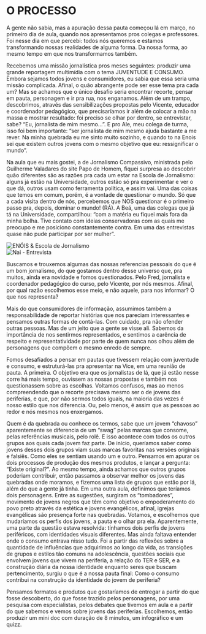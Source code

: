 # O PROCESSO #

A gente não sabia, mas a apuração dessa pauta começou lá em março, no primeiro dia de aula, quando nos apresentamos pros colegas e professores. Foi nesse dia em que percebi: todos nós queremos e estamos transformando nossas realidades de alguma forma. Da nossa forma, ao mesmo tempo em que nos transformamos também.

Recebemos uma missão jornalística pros meses seguintes: produzir uma grande reportagem multimídia com o tema JUVENTUDE E CONSUMO. Embora sejamos todos jovens e consumidores, eu sabia que essa seria uma missão complicada. Afinal, o quão abrangente pode ser esse tema pra cada um? Mas se achamos que o único desafio seria encontrar recorte, pensar em pauta, personagem e ir pra rua, nos enganamos. Além de um trampo, descobrimos, através das sensibilizações propostas pelo Vicente, educador e coordenador pedagógico, que precisaríamos ir além de colocar a mão na massa e mostrar resultado: foi preciso se olhar por dentro, se entrevistar, sabe? “Eu, jornalista de mim mesmo…”. E pro Ale, meu colega de turma, isso foi bem importante: “ser jornalista de mim mesmo ajuda bastante a me rever. Na minha quebrada eu me sinto muito sozinho, e quando to na Enois sei que existem outros jovens com o mesmo objetivo que eu: ressignificar o mundo”.
 
Na aula que eu mais gostei, a de Jornalismo Compassivo, ministrada pelo Guilherme Valadares do site Papo de Homem, fiquei surpresa ao descobrir quão diferentes são as razões pra cada um estar na Escola de Jornalismo: alguns já estão na Universidade, outros estão só pra experimentar e ver o que dá, outros usam como ferramenta política, e assim vai. Uma das coisas que temos em comum, porém, é a vontade de questionar o mundo. Só que a cada visita dentro de nós, percebemos que NOS questionar é o primeiro passo pra, depois, dominar o mundo! (RÁ). A Beá, uma das colegas que já tá na Universidade, compartilhou: “com a matéria eu fiquei mais fora da minha bolha. Tive contato com ideias conservadoras com as quais me preocupo e me posiciono constantemente contra. Em uma das entrevistas quase não pude participar por ser mulher”.

<div class="row">
    <div class="small-12 medium-7 columns">
        <img alt="ENÓIS & Escola de Jornalismo" src="static/img/foto-do-time-enois-ej.jpg">
    </div>
    <div class="small-12 medium-5 columns">
        <img alt="Nai - Entrevista" src="static/img/makinof-entrevista-nai.jpg">
    </div>
</div>

Buscamos e trouxemos algumas das nossas referencias pessoais do que é um bom jornalismo, do que gostamos dentro desse universo que, pra muitos, ainda era novidade e fomos questionados. Pelo Fred, jornalista e coordenador pedagógico do curso, pelo Vicente, por nós mesmos. Afinal, por qual razão escolhemos esse meio, e não aquele, para nos informar? O que nos representa?
 
Mais do que consumidores de informação, assumimos também a responsabilidade de reportar histórias que nos pareciam interessantes e pensamos outras formas de contá-las. Com cuidado, pra não ofender outras pessoas. Mas de um jeito que a gente se visse ali. Sabemos da importância de nos sentirmos representados, e sentimos a carência de respeito e representatividade por parte de quem nunca nos olhou além de personagens que compõem o mesmo enredo de sempre.
 
Fomos desafiados a pensar em pautas que tivessem relação com juventude e consumo, e estruturá-las pra apresentar na Vice, em uma reunião de pauta. A primeira. O objetivo era que os jornalistas de lá, que já estão nesse corre há mais tempo, ouvissem as nossas propostas e também nos questionassem sobre as escolhas. Voltamos confusos, mas ao menos compreendendo que o recorte precisava mesmo ser o de jovens das periferias, e que, por não sermos todos iguais, na maioria das vezes é nosso estilo que nos diferencia. Ou, pelo menos, é assim que as pessoas ao redor e nós mesmos nos enxergamos.
 
Quem é da quebrada ou conhece os termos, sabe que um jovem “chavoso” aparentemente se diferencia de um “swag” pelas marcas que consome, pelas referências musicais, pelo rolê. E isso acontece com todos os outros grupos aos quais cada jovem faz parte. De início, queríamos saber como jovens desses dois grupos viam suas marcas favoritas nas versões originais e falsiês. Como eles se sentiam usando um e outro. Pensamos em apurar os dois processos de produção dos mesmos produtos, e lançar a pergunta: “Existe original?”. Ao mesmo tempo, ainda achamos que outros grupos poderiam contribuir, então passamos a observar melhor os jovens das quebradas onde moramos, e fizemos uma lista de grupos que estão por lá, além do que a gente já tinha. Em uma outra aula, definimos que teríamos dois personagens. Entre as sugestões, surgiram os “tombadores”, movimento de jovens negros que têm como objetivo o empoderamento do povo preto através da estética e jovens evangélicos, afinal, igrejas evangélicas são presença forte nas quebradas. Votamos, e escolhemos que mudaríamos os perfis dos jovens, a pauta e o olhar pra ela. Aparentemente, uma parte da questão estava resolvida: tínhamos dois perfis de jovens periféricos, com identidades visuais diferentes. Mas ainda faltava entender onde o consumo entrava nisso tudo. Foi a partir das reflexões sobre a quantidade de influências que adquirimos ao longo da vida, as transições de grupos e estilos tão comuns na adolescência, questões sociais que envolvem jovens que vivem na periferia, a relação do TER e SER, e a construção diária da nossa identidade enquanto seres que buscam pertencimento, surgiu o que é a nossa pauta final: Como o consumo contribui na construção da identidade do jovem de periferia?
 
Pensamos formatos e produtos que gostaríamos de entregar a partir do que fosse descoberto, do que fosse trazido pelos personagens, por uma pesquisa com especialistas, pelos debates que tivemos em aula e a partir do que sabemos e vemos sobre jovens das periferias. Escolhemos, então produzir um mini doc com duração de 8 minutos, um infográfico e um quizz.